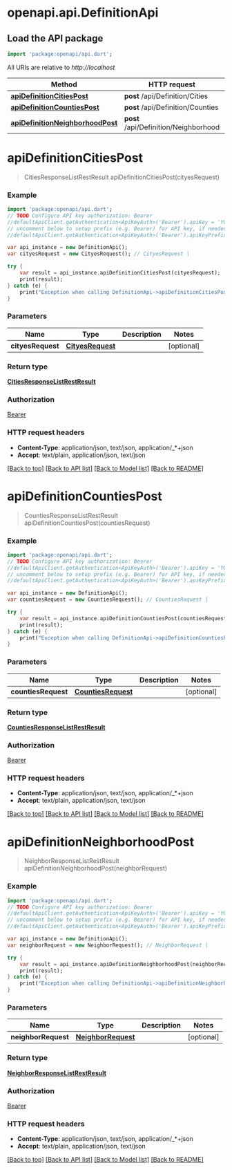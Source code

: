 # openapi.api.DefinitionApi

## Load the API package
```dart
import 'package:openapi/api.dart';
```

All URIs are relative to *http://localhost*

Method | HTTP request | Description
------------- | ------------- | -------------
[**apiDefinitionCitiesPost**](DefinitionApi.md#apiDefinitionCitiesPost) | **post** /api/Definition/Cities | 
[**apiDefinitionCountiesPost**](DefinitionApi.md#apiDefinitionCountiesPost) | **post** /api/Definition/Counties | 
[**apiDefinitionNeighborhoodPost**](DefinitionApi.md#apiDefinitionNeighborhoodPost) | **post** /api/Definition/Neighborhood | 


# **apiDefinitionCitiesPost**
> CitiesResponseListRestResult apiDefinitionCitiesPost(cityesRequest)



### Example 
```dart
import 'package:openapi/api.dart';
// TODO Configure API key authorization: Bearer
//defaultApiClient.getAuthentication<ApiKeyAuth>('Bearer').apiKey = 'YOUR_API_KEY';
// uncomment below to setup prefix (e.g. Bearer) for API key, if needed
//defaultApiClient.getAuthentication<ApiKeyAuth>('Bearer').apiKeyPrefix = 'Bearer';

var api_instance = new DefinitionApi();
var cityesRequest = new CityesRequest(); // CityesRequest | 

try { 
    var result = api_instance.apiDefinitionCitiesPost(cityesRequest);
    print(result);
} catch (e) {
    print("Exception when calling DefinitionApi->apiDefinitionCitiesPost: $e\n");
}
```

### Parameters

Name | Type | Description  | Notes
------------- | ------------- | ------------- | -------------
 **cityesRequest** | [**CityesRequest**](CityesRequest.md)|  | [optional] 

### Return type

[**CitiesResponseListRestResult**](CitiesResponseListRestResult.md)

### Authorization

[Bearer](../README.md#Bearer)

### HTTP request headers

 - **Content-Type**: application/json, text/json, application/_*+json
 - **Accept**: text/plain, application/json, text/json

[[Back to top]](#) [[Back to API list]](../README.md#documentation-for-api-endpoints) [[Back to Model list]](../README.md#documentation-for-models) [[Back to README]](../README.md)

# **apiDefinitionCountiesPost**
> CountiesResponseListRestResult apiDefinitionCountiesPost(countiesRequest)



### Example 
```dart
import 'package:openapi/api.dart';
// TODO Configure API key authorization: Bearer
//defaultApiClient.getAuthentication<ApiKeyAuth>('Bearer').apiKey = 'YOUR_API_KEY';
// uncomment below to setup prefix (e.g. Bearer) for API key, if needed
//defaultApiClient.getAuthentication<ApiKeyAuth>('Bearer').apiKeyPrefix = 'Bearer';

var api_instance = new DefinitionApi();
var countiesRequest = new CountiesRequest(); // CountiesRequest | 

try { 
    var result = api_instance.apiDefinitionCountiesPost(countiesRequest);
    print(result);
} catch (e) {
    print("Exception when calling DefinitionApi->apiDefinitionCountiesPost: $e\n");
}
```

### Parameters

Name | Type | Description  | Notes
------------- | ------------- | ------------- | -------------
 **countiesRequest** | [**CountiesRequest**](CountiesRequest.md)|  | [optional] 

### Return type

[**CountiesResponseListRestResult**](CountiesResponseListRestResult.md)

### Authorization

[Bearer](../README.md#Bearer)

### HTTP request headers

 - **Content-Type**: application/json, text/json, application/_*+json
 - **Accept**: text/plain, application/json, text/json

[[Back to top]](#) [[Back to API list]](../README.md#documentation-for-api-endpoints) [[Back to Model list]](../README.md#documentation-for-models) [[Back to README]](../README.md)

# **apiDefinitionNeighborhoodPost**
> NeighborResponseListRestResult apiDefinitionNeighborhoodPost(neighborRequest)



### Example 
```dart
import 'package:openapi/api.dart';
// TODO Configure API key authorization: Bearer
//defaultApiClient.getAuthentication<ApiKeyAuth>('Bearer').apiKey = 'YOUR_API_KEY';
// uncomment below to setup prefix (e.g. Bearer) for API key, if needed
//defaultApiClient.getAuthentication<ApiKeyAuth>('Bearer').apiKeyPrefix = 'Bearer';

var api_instance = new DefinitionApi();
var neighborRequest = new NeighborRequest(); // NeighborRequest | 

try { 
    var result = api_instance.apiDefinitionNeighborhoodPost(neighborRequest);
    print(result);
} catch (e) {
    print("Exception when calling DefinitionApi->apiDefinitionNeighborhoodPost: $e\n");
}
```

### Parameters

Name | Type | Description  | Notes
------------- | ------------- | ------------- | -------------
 **neighborRequest** | [**NeighborRequest**](NeighborRequest.md)|  | [optional] 

### Return type

[**NeighborResponseListRestResult**](NeighborResponseListRestResult.md)

### Authorization

[Bearer](../README.md#Bearer)

### HTTP request headers

 - **Content-Type**: application/json, text/json, application/_*+json
 - **Accept**: text/plain, application/json, text/json

[[Back to top]](#) [[Back to API list]](../README.md#documentation-for-api-endpoints) [[Back to Model list]](../README.md#documentation-for-models) [[Back to README]](../README.md)

